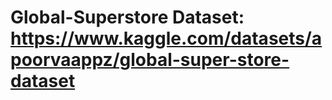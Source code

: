 # Global-Superstore Dataset: https://www.kaggle.com/datasets/apoorvaappz/global-super-store-dataset

